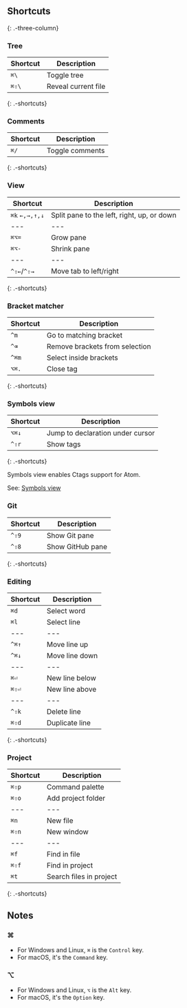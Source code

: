 ## Shortcuts

{: .-three-column}

### Tree

| Shortcut | Description         |
| -------- | ------------------- |
| `⌘\`     | Toggle tree         |
| `⌘⇧\`    | Reveal current file |

{: .-shortcuts}

### Comments

| Shortcut | Description     |
| -------- | --------------- |
| `⌘/`     | Toggle comments |

{: .-shortcuts}

### View

| Shortcut       | Description                                |
| -------------- | ------------------------------------------ |
| `⌘k` `←,→,↑,↓` | Split pane to the left, right, up, or down |
| ---            | ---                                        |
| `⌘⌥=`          | Grow pane                                  |
| `⌘⌥-`          | Shrink pane                                |
| ---            | ---                                        |
| `^⇧←`/`^⇧→`    | Move tab to left/right                     |

{: .-shortcuts}

### Bracket matcher

| Shortcut | Description                    |
| -------- | ------------------------------ |
| `^m`     | Go to matching bracket         |
| `^⌫`     | Remove brackets from selection |
| `^⌘m`    | Select inside brackets         |
| `⌥⌘.`    | Close tag                      |

{: .-shortcuts}

### Symbols view

| Shortcut | Description                      |
| -------- | -------------------------------- |
| `⌥⌘↓`    | Jump to declaration under cursor |
| `^⇧r`    | Show tags                        |

{: .-shortcuts}

Symbols view enables Ctags support for Atom.

See: [Symbols view](https://atom.io/packages/symbols-view)

### Git

| Shortcut | Description      |
| -------- | ---------------- |
| `^⇧9`    | Show Git pane    |
| `^⇧8`    | Show GitHub pane |

{: .-shortcuts}

### Editing

| Shortcut | Description    |
| -------- | -------------- |
| `⌘d`     | Select word    |
| `⌘l`     | Select line    |
| ---      | ---            |
| `^⌘↑`    | Move line up   |
| `^⌘↓`    | Move line down |
| ---      | ---            |
| `⌘⏎`     | New line below |
| `⌘⇧⏎`    | New line above |
| ---      | ---            |
| `^⇧k`    | Delete line    |
| `⌘⇧d`    | Duplicate line |

{: .-shortcuts}

### Project

| Shortcut | Description             |
| -------- | ----------------------- |
| `⌘⇧p`    | Command palette         |
| `⌘⇧o`    | Add project folder      |
| ---      | ---                     |
| `⌘n`     | New file                |
| `⌘⇧n`    | New window              |
| ---      | ---                     |
| `⌘f`     | Find in file            |
| `⌘⇧f`    | Find in project         |
| `⌘t`     | Search files in project |

{: .-shortcuts}

## Notes

### ⌘

- For Windows and Linux, `⌘` is the `Control` key.
- For macOS, it's the `Command` key.

### ⌥

- For Windows and Linux, `⌥` is the `Alt` key.
- For macOS, it's the `Option` key.
